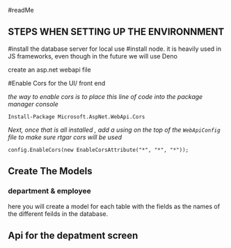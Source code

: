 #readMe

## STEPS WHEN SETTING UP THE ENVIRONNMENT

#install the database server for local use
#install node. it is heavily used in JS frameworks, even though in the future we will use Deno

create an asp.net webapi  file 


#Enable Cors for the UI/ front end

*the way to enable cors is to place this line of code into the package manager console*

```Install-Package Microsoft.AspNet.WebApi.Cors```

*Next, once that is all installed , add a using on the top of the `WebApiConfig` file to make sure rtgar cors will be used* 

```config.EnableCors(new EnableCorsAttribute("*", "*", "*"));```


## Create The Models

### department & employee

here you will create a model for each table with the fields as the names of the different feilds in the  database.


## Api for the depatment screen

